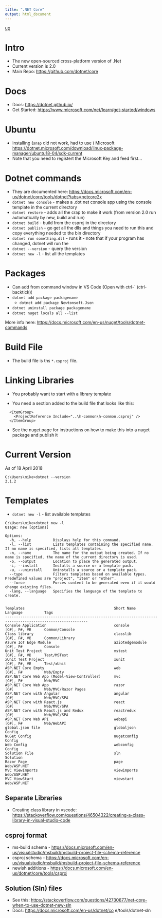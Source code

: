```yaml
---
title: ".NET Core"
output: html_document
---
```

[up](https://mikewise2718.github.io/markdowndocs/)

# Intro
* The new open-sourced cross-platform version of .Net
* Current version is 2.0
* Main Repo: https://github.com/dotnet/core

# Docs
* Docs: https://dotnet.github.io/
* Get Started: https://www.microsoft.com/net/learn/get-started/windows

# Ubuntu
* Installing (`snap` did not work, had to use ) Microsoft <https://dotnet.microsoft.com/download/linux-package-manager/ubuntu18-04/sdk-current>
* Note that you need to registert the Microsoft Key and feed first...

# Dotnet commands
* They are documented here: https://docs.microsoft.com/en-us/dotnet/core/tools/dotnet?tabs=netcore2x
* `dotnet new console` - makes a .dot net console app using the console template in the current directory
* `dotnet restore` - adds all the crap to make it work (from version 2.0 run automatically by new, build and run)
* `dotnet build` - build from the csproj in the directory
* `dotnet publish` - go get all the dlls and things you need to run this and copy everything needed to the bin directory
* `dotnet run something.dll` - runs it - note that if your program has changed, dotnet will run the 
* `dotnet --version` - query the version
* `dotnet new -l` - list all the templates


# Packages
* Can add from command window in VS Code (Open with ctrl-` (ctrl-backtick))
* `dotnet add package packagename` 
    * `dotnet add package Newtonsoft.Json` 
* `dotnet uninstall package packagename` 
* `dotnet nuget locals all --list` 

More info here: https://docs.microsoft.com/en-us/nuget/tools/dotnet-commands 

# Build File
* The build file is ths `*.csproj` file.


# Linking Libraries
* You probably want to start with a library template

* You need a section added to the build file that looks like this:
```
  <ItemGroup>
    <ProjectReference Include="..\h-common\h-common.csproj" />
  </ItemGroup>
```
*   See the nuget page for instructions on how to make this into a nuget package and publish it

# Current Version
As of 18 April 2018
```
C:\Users\mike>dotnet --version
2.1.2
```

# Templates
* `dotnet new -l`   - list available templates
```
C:\Users\mike>dotnet new -l
Usage: new [options]

Options:
  -h, --help          Displays help for this command.
  -l, --list          Lists templates containing the specified name. If no name is specified, lists all templates.
  -n, --name          The name for the output being created. If no name is specified, the name of the current directory is used.
  -o, --output        Location to place the generated output.
  -i, --install       Installs a source or a template pack.
  -u, --uninstall     Uninstalls a source or a template pack.
  --type              Filters templates based on available types. Predefined values are "project", "item" or "other".
  --force             Forces content to be generated even if it would change existing files.
  -lang, --language   Specifies the language of the template to create.


Templates                                         Short Name           Language          Tags
------------------------------------------------------------------------------------------------------------
Console Application                               console              [C#], F#, VB      Common/Console
Class library                                     classlib             [C#], F#, VB      Common/Library
Azure IoT Edge Module                             aziotedgemodule      [C#], F#          Console
Unit Test Project                                 mstest               [C#], F#, VB      Test/MSTest
xUnit Test Project                                xunit                [C#], F#, VB      Test/xUnit
ASP.NET Core Empty                                web                  [C#], F#          Web/Empty
ASP.NET Core Web App (Model-View-Controller)      mvc                  [C#], F#          Web/MVC
ASP.NET Core Web App                              razor                [C#]              Web/MVC/Razor Pages
ASP.NET Core with Angular                         angular              [C#]              Web/MVC/SPA
ASP.NET Core with React.js                        react                [C#]              Web/MVC/SPA
ASP.NET Core with React.js and Redux              reactredux           [C#]              Web/MVC/SPA
ASP.NET Core Web API                              webapi               [C#], F#          Web/WebAPI
global.json file                                  globaljson                             Config
NuGet Config                                      nugetconfig                            Config
Web Config                                        webconfig                              Config
Solution File                                     sln                                    Solution
Razor Page                                        page                                   Web/ASP.NET
MVC ViewImports                                   viewimports                            Web/ASP.NET
MVC ViewStart                                     viewstart                              Web/ASP.NET
```

## Separate Libraries
* Creating class library in vscode: https://stackoverflow.com/questions/46504322/creating-a-class-library-in-visual-studio-code 


## csproj format
* ms-build schema - https://docs.microsoft.com/en-us/visualstudio/msbuild/msbuild-project-file-schema-reference 
* csproj schema - https://docs.microsoft.com/en-us/visualstudio/msbuild/msbuild-project-file-schema-reference
* newish additions - https://docs.microsoft.com/en-us/dotnet/core/tools/csproj


## Solution (Sln) files
* See this: https://stackoverflow.com/questions/42730877/net-core-when-to-use-dotnet-new-sln 
* Docs: https://docs.microsoft.com/en-us/dotnet/co e/tools/dotnet-sln

